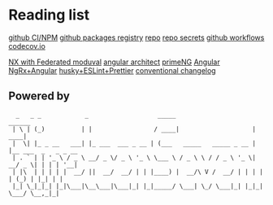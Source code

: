 # **Reading list**

[github CI/NPM](https://tane.dev/2020/05/publishing-npm-libraries-using-nx-and-github-actions/)
[github packages registry](https://docs.github.com/en/packages/working-with-a-github-packages-registry/working-with-the-npm-registry)
[repo](https://github.com/datatunning/portal-core)
[repo secrets](https://github.com/datatunning/portal-core/settings/secrets/actions)
[github workflows](https://docs.github.com/en/actions/using-workflows/about-workflows)
[codecov.io](https://app.codecov.io/gh/datatunning/portal-core/new)

[NX with Federated moduval](https://nx.dev/module-federation/dynamic-module-federation-with-angular)
[angular architect](https://www.angulararchitects.io/en/aktuelles/using-module-federation-with-monorepos-and-angular/)
[primeNG](https://www.primefaces.org/)
[Angular](https://angular.io/)
[NgRx+Angular](https://duncanhunter.gitbook.io/enterprise-angular-applications-with-ngrx-and-nx/introduction/1a-brief-introduction-to-angular)
[husky+ESLint+Prettier](https://medium.com/angular-in-depth/husky-6-lint-prettier-eslint-and-commitlint-for-javascript-project-d7174d44735a)
[conventional changelog](https://github.com/angular/angular/blob/main/CONTRIBUTING.md#-commit-message-format)

## Powered by

```text
  _   _ _            _                   _____                      ______               
 | \ | (_)          | |                 / ____|                    |  ____|              
 |  \| |_ _ __   ___| |_ ___  ___ _ __ | (___   _____   _____ _ __ | |__ ___  _   _ _ __ 
 | . ` | | '_ \ / _ \ __/ _ \/ _ \ '_ \ \___ \ / _ \ \ / / _ \ '_ \|  __/ _ \| | | | '__|
 | |\  | | | | |  __/ ||  __/  __/ | | |____) |  __/\ V /  __/ | | | | | (_) | |_| | |   
 |_| \_|_|_| |_|\___|\__\___|\___|_| |_|_____/ \___| \_/ \___|_| |_|_|  \___/ \__,_|_|
```
